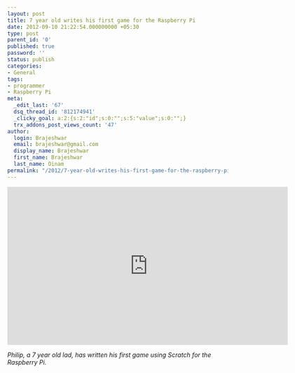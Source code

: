 ```yaml
---
layout: post
title: 7 year old writes his first game for the Raspberry Pi
date: 2012-09-10 21:22:54.000000000 +05:30
type: post
parent_id: '0'
published: true
password: ''
status: publish
categories:
- General
tags:
- programmer
- Raspberry Pi
meta:
  _edit_last: '67'
  dsq_thread_id: '812174941'
  _clicky_goal: a:2:{s:2:"id";s:0:"";s:5:"value";s:0:"";}
  trx_addons_post_views_count: '47'
author:
  login: Brajeshwar
  email: brajeshwar@gmail.com
  display_name: Brajeshwar
  first_name: Brajeshwar
  last_name: Oinam
permalink: "/2012/7-year-old-writes-his-first-game-for-the-raspberry-pi/"
---
```

<p><iframe width="640" height="360" src="http://www.youtube.com/embed/iIHKM8_F4RA" frameborder="0" allowfullscreen></iframe></p>
<p><em>Philip, a 7 year old lad, has written his first game using Scratch for the Raspberry Pi.</em></p>
